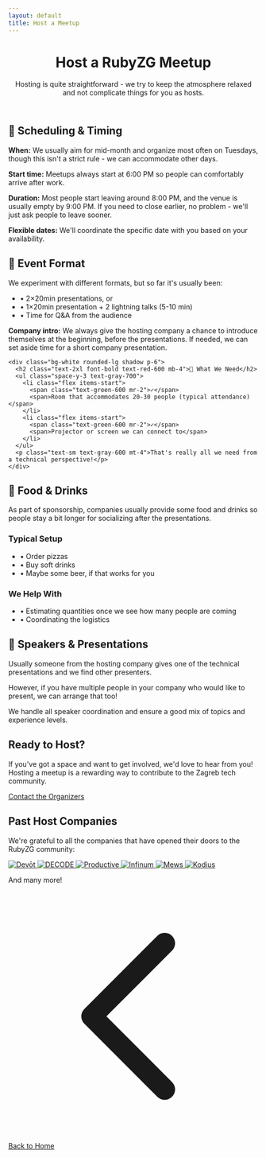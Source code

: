 ```yaml
---
layout: default
title: Host a Meetup
---
```


<div class="max-w-4xl mx-auto px-4 py-8">
  <header class="mb-8">
    <h1 class="text-4xl font-bold text-red-600 mb-4">Host a RubyZG Meetup</h1>
    <p class="text-lg text-gray-600">Hosting is quite straightforward - we try to keep the atmosphere relaxed and not complicate things for you as hosts.</p>
  </header>

  <div class="bg-red-50 border border-red-200 rounded-lg p-6 mb-8">
    <h2 class="text-2xl font-bold text-red-600 mb-4">📅 Scheduling & Timing</h2>
    <div class="space-y-3 text-gray-700">
      <p><strong>When:</strong> We usually aim for mid-month and organize most often on Tuesdays, though this isn't a strict rule - we can accommodate other days.</p>
      <p><strong>Start time:</strong> Meetups always start at 6:00 PM so people can comfortably arrive after work.</p>
      <p><strong>Duration:</strong> Most people start leaving around 8:00 PM, and the venue is usually empty by 9:00 PM. If you need to close earlier, no problem - we'll just ask people to leave sooner.</p>
      <p><strong>Flexible dates:</strong> We'll coordinate the specific date with you based on your availability.</p>
    </div>
  </div>

  <div class="grid grid-cols-1 lg:grid-cols-2 gap-8 mb-8">
    <div class="bg-white rounded-lg shadow p-6">
      <h2 class="text-2xl font-bold text-red-600 mb-4">🎤 Event Format</h2>
      <p class="text-gray-700 mb-4">We experiment with different formats, but so far it's usually been:</p>
      <ul class="space-y-2 text-gray-700">
        <li class="flex items-start">
          <span class="text-red-600 mr-2">•</span>
          <span>2×20min presentations, or</span>
        </li>
        <li class="flex items-start">
          <span class="text-red-600 mr-2">•</span>
          <span>1×20min presentation + 2 lightning talks (5-10 min)</span>
        </li>
        <li class="flex items-start">
          <span class="text-red-600 mr-2">•</span>
          <span>Time for Q&A from the audience</span>
        </li>
      </ul>
      <div class="mt-4 p-3 bg-gray-50 rounded">
        <p class="text-sm text-gray-600"><strong>Company intro:</strong> We always give the hosting company a chance to introduce themselves at the beginning, before the presentations. If needed, we can set aside time for a short company presentation.</p>
      </div>
    </div>

    <div class="bg-white rounded-lg shadow p-6">
      <h2 class="text-2xl font-bold text-red-600 mb-4">🏢 What We Need</h2>
      <ul class="space-y-3 text-gray-700">
        <li class="flex items-start">
          <span class="text-green-600 mr-2">✓</span>
          <span>Room that accommodates 20-30 people (typical attendance)</span>
        </li>
        <li class="flex items-start">
          <span class="text-green-600 mr-2">✓</span>
          <span>Projector or screen we can connect to</span>
        </li>
      </ul>
      <p class="text-sm text-gray-600 mt-4">That's really all we need from a technical perspective!</p>
    </div>
  </div>

  <div class="bg-white rounded-lg shadow p-6 mb-8">
    <h2 class="text-2xl font-bold text-red-600 mb-4">🍕 Food & Drinks</h2>
    <p class="text-gray-700 mb-4">As part of sponsorship, companies usually provide some food and drinks so people stay a bit longer for socializing after the presentations.</p>
    <div class="grid grid-cols-1 md:grid-cols-2 gap-6">
      <div>
        <h3 class="font-semibold text-gray-800 mb-2">Typical Setup</h3>
        <ul class="text-gray-700 space-y-1">
          <li>• Order pizzas</li>
          <li>• Buy soft drinks</li>
          <li>• Maybe some beer, if that works for you</li>
        </ul>
      </div>
      <div>
        <h3 class="font-semibold text-gray-800 mb-2">We Help With</h3>
        <ul class="text-gray-700 space-y-1">
          <li>• Estimating quantities once we see how many people are coming</li>
          <li>• Coordinating the logistics</li>
        </ul>
      </div>
    </div>
  </div>

  <div class="bg-white rounded-lg shadow p-6 mb-8">
    <h2 class="text-2xl font-bold text-red-600 mb-4">🎯 Speakers & Presentations</h2>
    <div class="space-y-4 text-gray-700">
      <p>Usually someone from the hosting company gives one of the technical presentations and we find other presenters.</p>
      <p>However, if you have multiple people in your company who would like to present, we can arrange that too!</p>
      <p>We handle all speaker coordination and ensure a good mix of topics and experience levels.</p>
    </div>
  </div>

  <div class="bg-red-50 border border-red-200 rounded-lg p-6 mb-8">
    <h2 class="text-2xl font-bold text-red-600 mb-4">Ready to Host?</h2>
    <p class="text-gray-700 mb-4">
      If you've got a space and want to get involved, we'd love to hear from you! Hosting a meetup is a rewarding way to contribute to the Zagreb tech community.
    </p>
    <div class="flex flex-col sm:flex-row gap-4">
      <a href="mailto:organizers@rubyzg.org" target="_blank" class="inline-flex items-center justify-center bg-red-600 text-white font-medium py-3 px-6 rounded-lg hover:bg-red-700 transition">
        Contact the Organizers
      </a>
    </div>
  </div>

  <div class="bg-white rounded-lg shadow p-6">
    <h2 class="text-2xl font-bold text-red-600 mb-4">Past Host Companies</h2>
    <p class="text-gray-700 mb-6">
      We're grateful to all the companies that have opened their doors to the RubyZG community:
    </p>
    <div class="grid grid-cols-1 sm:grid-cols-2 md:grid-cols-3 gap-6 items-center">
      <a href="https://devot.team/" target="_blank" class="flex items-center justify-center p-4 hover:bg-gray-50 rounded-lg transition group h-24 sm:h-20">
        <img src="{{ '/assets/images/companies/devot.png' | relative_url }}" alt="Devōt" class="max-h-16 max-w-32 sm:max-h-10 sm:max-w-24 object-contain group-hover:scale-105 transition">
      </a>
      <a href="https://decode.agency/" target="_blank" class="flex items-center justify-center p-4 hover:bg-gray-50 rounded-lg transition group h-24 sm:h-20">
        <img src="{{ '/assets/images/companies/decode.svg' | relative_url }}" alt="DECODE" class="max-h-16 max-w-32 sm:max-h-10 sm:max-w-24 object-contain group-hover:scale-105 transition">
      </a>
      <a href="https://productive.io/" target="_blank" class="flex items-center justify-center p-4 hover:bg-gray-50 rounded-lg transition group h-24 sm:h-20">
        <img src="{{ '/assets/images/companies/productive.png' | relative_url }}" alt="Productive" class="max-h-16 max-w-32 sm:max-h-10 sm:max-w-24 object-contain group-hover:scale-105 transition">
      </a>
      <a href="https://infinum.com/" target="_blank" class="flex items-center justify-center p-4 hover:bg-gray-50 rounded-lg transition group h-24 sm:h-20">
        <img src="{{ '/assets/images/companies/infinum.svg' | relative_url }}" alt="Infinum" class="max-h-16 max-w-32 sm:max-h-10 sm:max-w-24 object-contain group-hover:scale-105 transition">
      </a>
      <a href="https://www.mews.com/" target="_blank" class="flex items-center justify-center p-4 hover:bg-gray-50 rounded-lg transition group h-24 sm:h-20">
        <img src="{{ '/assets/images/companies/mews.svg' | relative_url }}" alt="Mews" class="max-h-16 max-w-32 sm:max-h-10 sm:max-w-24 object-contain group-hover:scale-105 transition">
      </a>
      <a href="https://kodius.com/" target="_blank" class="flex items-center justify-center p-4 hover:bg-gray-50 rounded-lg transition group h-24 sm:h-20">
        <img src="{{ '/assets/images/companies/kodius.svg' | relative_url }}" alt="Kodius" class="max-h-16 max-w-32 sm:max-h-10 sm:max-w-24 object-contain group-hover:scale-105 transition">
      </a>
    </div>
    <p class="text-center text-gray-500 text-sm mt-6">And many more!</p>
  </div>

  <nav class="mt-12 pt-8 border-t border-gray-200">
    <a href="{{ '/' | relative_url }}" class="inline-flex items-center text-red-600 hover:text-red-800 font-medium">
      <svg class="w-4 h-4 mr-2" fill="none" stroke="currentColor" viewBox="0 0 24 24">
        <path stroke-linecap="round" stroke-linejoin="round" stroke-width="2" d="M15 19l-7-7 7-7"/>
      </svg>
      Back to Home
    </a>
  </nav>
</div>
